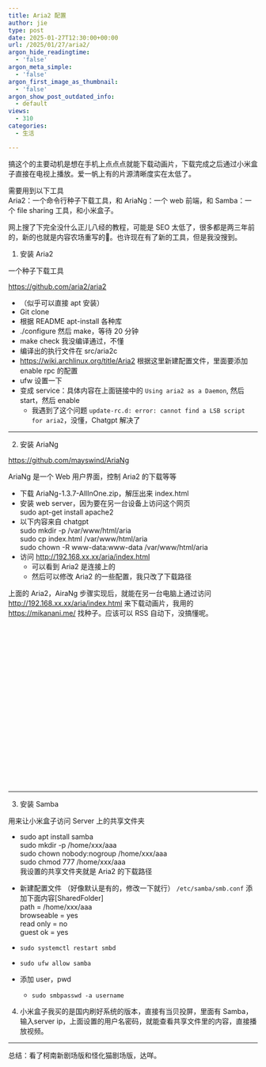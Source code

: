 ```yaml
---
title: Aria2 配置
author: jie
type: post
date: 2025-01-27T12:30:00+00:00
url: /2025/01/27/aria2/
argon_hide_readingtime:
  - 'false'
argon_meta_simple:
  - 'false'
argon_first_image_as_thumbnail:
  - 'false'
argon_show_post_outdated_info:
  - default
views:
  - 310
categories:
  - 生活

---
```

搞这个的主要动机是想在手机上点点点就能下载动画片，下载完成之后通过小米盒子直接在电视上播放。爱一帆上有的片源清晰度实在太低了。

需要用到以下工具  
Aria2：一个命令行种子下载工具，和 AriaNg：一个 web 前端，和 Samba：一个 file sharing 工具，和小米盒子。

网上搜了下完全没什么正儿八经的教程，可能是 SEO 太低了，很多都是两三年前的，新的也就是内容农场重写的💩。也许现在有了新的工具，但是我没搜到。

  1. 安装 Aria2

一个种子下载工具

<https://github.com/aria2/aria2>

  * （似乎可以直接 apt 安装）
  * Git clone
  * 根据 README apt-install 各种库
  * ./configure 然后 make，等待 20 分钟
  * make check 我没编译通过，不懂
  * 编译出的执行文件在 src/aria2c
  * <a rel="noreferrer noopener" href="https://wiki.archlinux.org/title/Aria2" target="_blank">https://wiki.archlinux.org/title/Aria2</a> 根据这里新建配置文件，里面要添加 enable rpc 的配置
  * ufw 设置一下
  * 变成 service：具体内容在上面链接中的 `Using aria2 as a Daemon`, 然后 start，然后 enable
      * 我遇到了这个问题 `update-rc.d: error: cannot find a LSB script for aria2`，没懂，Chatgpt 解决了

<hr class="wp-block-separator" />

<ol start="2">
  <li>
    安装 AriaNg
  </li>
</ol>

<a href="https://github.com/mayswind/AriaNg" target="_blank" rel="noreferrer noopener">https://github.com/mayswind/AriaNg</a>

AriaNg 是一个 Web 用户界面，控制 Aria2 的下载等等

  * 下载 AriaNg-1.3.7-AllInOne.zip，解压出来 index.html
  * 安装 web server，因为要在另一台设备上访问这个网页  
    sudo apt-get install apache2
  * 以下内容来自 chatgpt  
    sudo mkdir -p /var/www/html/aria  
    sudo cp index.html /var/www/html/aria  
    sudo chown -R www-data:www-data /var/www/html/aria
  * 访问 http://192.168.xx.xx/aria/index.html
      * 可以看到 Aria2 是连接上的
      * 然后可以修改 Aria2 的一些配置，我只改了下载路径

上面的 Aria2，AiraNg 步骤实现后，就能在另一台电脑上通过访问 http://192.168.xx.xx/aria/index.html 来下载动画片，我用的 <https://mikanani.me/> 找种子。应该可以 RSS 自动下，没搞懂呢。

<div class="wp-block-image">
  <figure class="aligncenter size-large is-resized">
  
  <div class='fancybox-wrapper lazyload-container-unload' data-fancybox='post-images' href='https://apodized.com/wp-content/uploads/2024/11/Snipaste_2024-11-05_15-45-32-1024x492.jpg'>
    <img class="lazyload lazyload-style-1" src="data:image/svg+xml;base64,PCEtLUFyZ29uTG9hZGluZy0tPgo8c3ZnIHdpZHRoPSIxIiBoZWlnaHQ9IjEiIHhtbG5zPSJodHRwOi8vd3d3LnczLm9yZy8yMDAwL3N2ZyIgc3Ryb2tlPSIjZmZmZmZmMDAiPjxnPjwvZz4KPC9zdmc+"  loading="lazy" data-original="https://apodized.com/wp-content/uploads/2024/11/Snipaste_2024-11-05_15-45-32-1024x492.jpg" src="data:image/png;base64,iVBORw0KGgoAAAANSUhEUgAAAAEAAAABCAYAAAAfFcSJAAAAAXNSR0IArs4c6QAAAARnQU1BAACxjwv8YQUAAAAJcEhZcwAADsQAAA7EAZUrDhsAAAANSURBVBhXYzh8+PB/AAffA0nNPuCLAAAAAElFTkSuQmCC" alt="" class="wp-image-679" width="674" height="323"  sizes="(max-width: 674px) 100vw, 674px" />
  </div></figure>
</div>

<hr class="wp-block-separator" />

<ol start="3">
  <li>
    安装 Samba
  </li>
</ol>

用来让小米盒子访问 Server 上的共享文件夹

  * sudo apt install samba  
    sudo mkdir -p /home/xxx/aaa  
    sudo chown nobody:nogroup /home/xxx/aaa  
    sudo chmod 777 /home/xxx/aaa  
    我设置的共享文件夹就是 Aria2 的下载路径
  * 新建配置文件 （好像默认是有的，修改一下就行） `/etc/samba/smb.conf` 添加下面内容[SharedFolder] &nbsp;  
    path = /home/xxx/aaa  
    browseable = yes &nbsp;  
    read only = no &nbsp;  
    guest ok = yes

  * `sudo systemctl restart smbd`
  * `sudo ufw allow samba`
  * 添加 user，pwd
      * `sudo smbpasswd -a username` 

<ol start="4">
  <li>
    小米盒子我买的是国内刷好系统的版本，直接有当贝投屏，里面有 Samba，输入server ip，上面设置的用户名密码，就能查看共享文件里的内容，直接播放视频。
  </li>
</ol>

<hr class="wp-block-separator" />

总结：看了柯南新剧场版和怪化猫剧场版，达咩。
